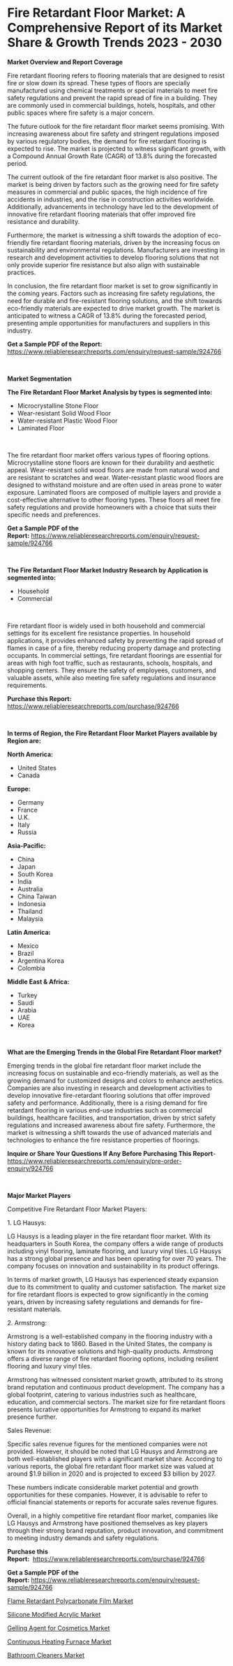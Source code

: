 <p><h1>Fire Retardant Floor Market: A Comprehensive Report of its Market Share & Growth Trends 2023 - 2030</h1></p><p><strong>Market Overview and Report Coverage</strong></p>
<p><p>Fire retardant flooring refers to flooring materials that are designed to resist fire or slow down its spread. These types of floors are specially manufactured using chemical treatments or special materials to meet fire safety regulations and prevent the rapid spread of fire in a building. They are commonly used in commercial buildings, hotels, hospitals, and other public spaces where fire safety is a major concern.</p><p>The future outlook for the fire retardant floor market seems promising. With increasing awareness about fire safety and stringent regulations imposed by various regulatory bodies, the demand for fire retardant flooring is expected to rise. The market is projected to witness significant growth, with a Compound Annual Growth Rate (CAGR) of 13.8% during the forecasted period.</p><p>The current outlook of the fire retardant floor market is also positive. The market is being driven by factors such as the growing need for fire safety measures in commercial and public spaces, the high incidence of fire accidents in industries, and the rise in construction activities worldwide. Additionally, advancements in technology have led to the development of innovative fire retardant flooring materials that offer improved fire resistance and durability.</p><p>Furthermore, the market is witnessing a shift towards the adoption of eco-friendly fire retardant flooring materials, driven by the increasing focus on sustainability and environmental regulations. Manufacturers are investing in research and development activities to develop flooring solutions that not only provide superior fire resistance but also align with sustainable practices.</p><p>In conclusion, the fire retardant floor market is set to grow significantly in the coming years. Factors such as increasing fire safety regulations, the need for durable and fire-resistant flooring solutions, and the shift towards eco-friendly materials are expected to drive market growth. The market is anticipated to witness a CAGR of 13.8% during the forecasted period, presenting ample opportunities for manufacturers and suppliers in this industry.</p></p>
<p><strong>Get a Sample PDF of the Report:</strong> <a href="https://www.reliableresearchreports.com/enquiry/request-sample/924766">https://www.reliableresearchreports.com/enquiry/request-sample/924766</a></p>
<p>&nbsp;</p>
<p><strong>Market Segmentation</strong></p>
<p><strong>The Fire Retardant Floor Market Analysis by types is segmented into:</strong></p>
<p><ul><li>Microcrystalline Stone Floor</li><li>Wear-resistant Solid Wood Floor</li><li>Water-resistant Plastic Wood Floor</li><li>Laminated Floor</li></ul></p>
<p>&nbsp;</p>
<p><p>The fire retardant floor market offers various types of flooring options. Microcrystalline stone floors are known for their durability and aesthetic appeal. Wear-resistant solid wood floors are made from natural wood and are resistant to scratches and wear. Water-resistant plastic wood floors are designed to withstand moisture and are often used in areas prone to water exposure. Laminated floors are composed of multiple layers and provide a cost-effective alternative to other flooring types. These floors all meet fire safety regulations and provide homeowners with a choice that suits their specific needs and preferences.</p></p>
<p><strong>Get a Sample PDF of the Report:</strong>&nbsp;<a href="https://www.reliableresearchreports.com/enquiry/request-sample/924766">https://www.reliableresearchreports.com/enquiry/request-sample/924766</a></p>
<p>&nbsp;</p>
<p><strong>The Fire Retardant Floor Market Industry Research by Application is segmented into:</strong></p>
<p><ul><li>Household</li><li>Commercial</li></ul></p>
<p>&nbsp;</p>
<p><p>Fire retardant floor is widely used in both household and commercial settings for its excellent fire resistance properties. In household applications, it provides enhanced safety by preventing the rapid spread of flames in case of a fire, thereby reducing property damage and protecting occupants. In commercial settings, fire retardant floorings are essential for areas with high foot traffic, such as restaurants, schools, hospitals, and shopping centers. They ensure the safety of employees, customers, and valuable assets, while also meeting fire safety regulations and insurance requirements.</p></p>
<p><strong>Purchase this Report:</strong>&nbsp; <a href="https://www.reliableresearchreports.com/purchase/924766">https://www.reliableresearchreports.com/purchase/924766</a></p>
<p>&nbsp;</p>
<p><strong>In terms of Region, the Fire Retardant Floor Market Players available by Region are:</strong></p>
<p>
    <p> <strong> North America: </strong>
        <ul>
            <li>United States</li>
            <li>Canada</li>
        </ul>
        </p> 
    <p> <strong> Europe: </strong>
        <ul>
            <li>Germany</li>
            <li>France</li>
            <li>U.K.</li>
            <li>Italy</li>
            <li>Russia</li>
        </ul>
        </p> 
    <p> <strong> Asia-Pacific: </strong>
        <ul>
            <li>China</li>
            <li>Japan</li>
            <li>South Korea</li>
            <li>India</li>
            <li>Australia</li>
            <li>China Taiwan</li>
            <li>Indonesia</li>
            <li>Thailand</li>
            <li>Malaysia</li>
        </ul>
        </p> 
    <p> <strong> Latin America: </strong>
        <ul>
            <li>Mexico</li>
            <li>Brazil</li>
            <li>Argentina Korea</li>
            <li>Colombia</li>
        </ul>
        </p> 
    <p> <strong> Middle East & Africa: </strong>
        <ul>
            <li>Turkey</li>
            <li>Saudi</li>
            <li>Arabia</li>
            <li>UAE</li>
            <li>Korea</li>
        </ul>
    </p>
    </p>
<p>&nbsp;</p>
<p><strong>What are the Emerging Trends in the Global Fire Retardant Floor market?</strong></p>
<p><p>Emerging trends in the global fire retardant floor market include the increasing focus on sustainable and eco-friendly materials, as well as the growing demand for customized designs and colors to enhance aesthetics. Companies are also investing in research and development activities to develop innovative fire-retardant flooring solutions that offer improved safety and performance. Additionally, there is a rising demand for fire retardant flooring in various end-use industries such as commercial buildings, healthcare facilities, and transportation, driven by strict safety regulations and increased awareness about fire safety. Furthermore, the market is witnessing a shift towards the use of advanced materials and technologies to enhance the fire resistance properties of floorings.</p></p>
<p><strong>Inquire or Share Your Questions If Any Before Purchasing This Report</strong>- <a href="https://www.reliableresearchreports.com/enquiry/pre-order-enquiry/924766">https://www.reliableresearchreports.com/enquiry/pre-order-enquiry/924766</a></p>
<p>&nbsp;</p>
<p><strong>Major Market Players</strong></p>
<p><p>Competitive Fire Retardant Floor Market Players:</p><p>1. LG Hausys:</p><p>LG Hausys is a leading player in the fire retardant floor market. With its headquarters in South Korea, the company offers a wide range of products including vinyl flooring, laminate flooring, and luxury vinyl tiles. LG Hausys has a strong global presence and has been operating for over 70 years. The company focuses on innovation and sustainability in its product offerings.</p><p>In terms of market growth, LG Hausys has experienced steady expansion due to its commitment to quality and customer satisfaction. The market size for fire retardant floors is expected to grow significantly in the coming years, driven by increasing safety regulations and demands for fire-resistant materials.</p><p>2. Armstrong:</p><p>Armstrong is a well-established company in the flooring industry with a history dating back to 1860. Based in the United States, the company is known for its innovative solutions and high-quality products. Armstrong offers a diverse range of fire retardant flooring options, including resilient flooring and luxury vinyl tiles.</p><p>Armstrong has witnessed consistent market growth, attributed to its strong brand reputation and continuous product development. The company has a global footprint, catering to various industries such as healthcare, education, and commercial sectors. The market size for fire retardant floors presents lucrative opportunities for Armstrong to expand its market presence further.</p><p>Sales Revenue:</p><p>Specific sales revenue figures for the mentioned companies were not provided. However, it should be noted that LG Hausys and Armstrong are both well-established players with a significant market share. According to various reports, the global fire retardant floor market size was valued at around $1.9 billion in 2020 and is projected to exceed $3 billion by 2027. </p><p>These numbers indicate considerable market potential and growth opportunities for these companies. However, it is advisable to refer to official financial statements or reports for accurate sales revenue figures.</p><p>Overall, in a highly competitive fire retardant floor market, companies like LG Hausys and Armstrong have positioned themselves as key players through their strong brand reputation, product innovation, and commitment to meeting industry demands and safety regulations.</p></p>
<p><strong>Purchase this Report:</strong>&nbsp;&nbsp;<a href="https://www.reliableresearchreports.com/purchase/924766">https://www.reliableresearchreports.com/purchase/924766</a></p>
<p></p>
<p><strong>Get a Sample PDF of the Report:</strong>&nbsp;<a href="https://www.reliableresearchreports.com/enquiry/request-sample/924766">https://www.reliableresearchreports.com/enquiry/request-sample/924766</a></p>
<p><p><a href="https://www.linkedin.com/pulse/flame-retardant-polycarbonate-film-market-challenges-opportunities/">Flame Retardant Polycarbonate Film Market</a></p><p><a href="https://medium.com/@sylvanfahey/silicone-modified-acrylic-market-size-growth-forecast-2023-2030-6d2aed2ca990">Silicone Modified Acrylic Market</a></p><p><a href="https://medium.com/@clayreinger/gelling-agent-for-cosmetics-market-size-growth-forecast-2023-2030-977da53e90c4">Gelling Agent for Cosmetics Market</a></p><p><a href="https://www.linkedin.com/pulse/decoding-continuous-heating-furnace-market-deep-dive-latest/">Continuous Heating Furnace Market</a></p><p><a href="https://www.linkedin.com/pulse/bathroom-cleaners-market-share-amp-new-trends-analysis/">Bathroom Cleaners Market</a></p></p>